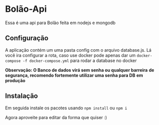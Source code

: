 # Bolão-Api

Essa é uma api para Bolão feita em nodejs e mongodb

## Configuração

A aplicação contém um uma pasta config com o arquivo database.js.
Lá você ira configurar a rota, caso use docker pode apenas dar um
`docker-compose -f docker-compose.yml` para rodar a database no docker

**Observação: O Banco de dados virá sem senha ou qualquer barreira** 
**de segurança, recomendo fortemente utilizar uma senha para DB**
**em produção**


## Instalação
Em seguida instale os pacotes usando
`npm install` ou `npm i`

Agora aproveite para editar da forma que quiser :)


